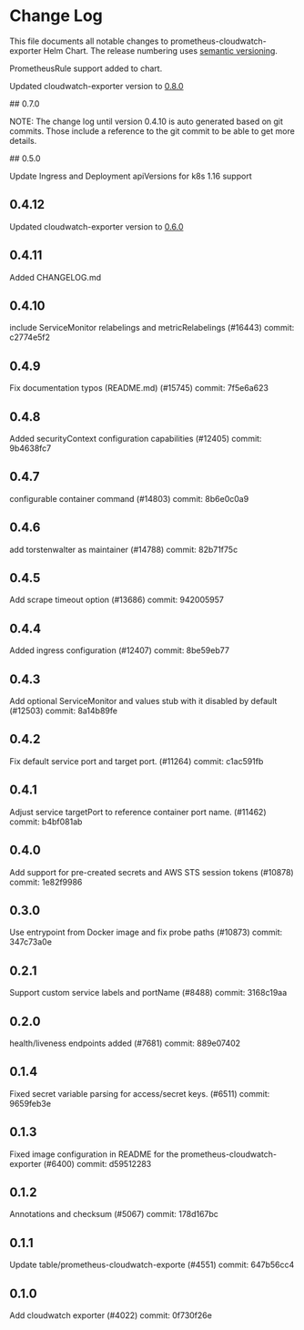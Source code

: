 
# Change Log

This file documents all notable changes to prometheus-cloudwatch-exporter Helm Chart. The release
numbering uses [semantic versioning](http://semver.org).


PrometheusRule support added to chart.

Updated cloudwatch-exporter version to [0.8.0](https://github.com/prometheus/cloudwatch_exporter/releases/tag/cloudwatch_exporter-0.8.0)

## 0.7.0

NOTE: The change log until version 0.4.10 is auto generated based on git commits. Those include a reference to the git commit to be able to get more details.

## 0.5.0

Update Ingress and Deployment apiVersions for k8s 1.16 support

## 0.4.12

Updated cloudwatch-exporter version to [0.6.0](https://github.com/prometheus/cloudwatch_exporter/releases/tag/cloudwatch_exporter-0.6.0)

## 0.4.11

Added CHANGELOG.md

## 0.4.10

include ServiceMonitor relabelings and metricRelabelings (#16443)
commit: c2774e5f2

## 0.4.9

Fix documentation typos (README.md) (#15745)
commit: 7f5e6a623

## 0.4.8

Added securityContext configuration capabilities (#12405)
commit: 9b4638fc7

## 0.4.7

configurable container command (#14803)
commit: 8b6e0c0a9

## 0.4.6

add torstenwalter as maintainer (#14788)
commit: 82b71f75c

## 0.4.5

Add scrape timeout option (#13686)
commit: 942005957

## 0.4.4

Added ingress configuration (#12407)
commit: 8be59eb77

## 0.4.3

Add optional ServiceMonitor and values stub with it disabled by default (#12503)
commit: 8a14b89fe

## 0.4.2

Fix default service port and target port.  (#11264)
commit: c1ac591fb

## 0.4.1

Adjust service targetPort to reference container port name. (#11462)
commit: b4bf081ab

## 0.4.0

Add support for pre-created secrets and AWS STS session tokens (#10878)
commit: 1e82f9986

## 0.3.0

Use entrypoint from Docker image and fix probe paths (#10873)
commit: 347c73a0e

## 0.2.1

Support custom service labels and portName (#8488)
commit: 3168c19aa

## 0.2.0

health/liveness endpoints added (#7681)
commit: 889e07402

## 0.1.4

Fixed secret variable parsing for access/secret keys. (#6511)
commit: 9659feb3e

## 0.1.3

Fixed image configuration in README for the prometheus-cloudwatch-exporter (#6400)
commit: d59512283

## 0.1.2

Annotations and checksum (#5067)
commit: 178d167bc

## 0.1.1

Update table/prometheus-cloudwatch-exporte (#4551)
commit: 647b56cc4

## 0.1.0

Add cloudwatch exporter (#4022)
commit: 0f730f26e

